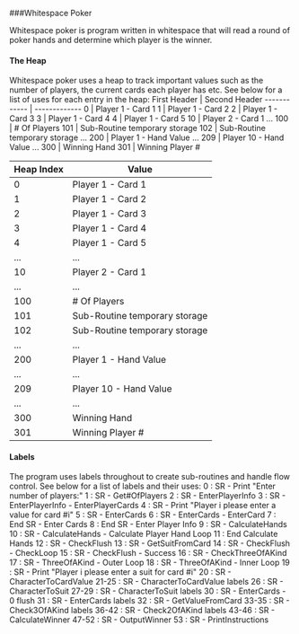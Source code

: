 ###Whitespace Poker

Whitespace poker is program written in whitespace that will read a round of poker hands and determine which player is the winner.

#### The Heap
Whitespace poker uses a heap to track important values such as the number of players, the current cards each player has etc. See below for a list of uses for each entry in the heap:
First Header | Second Header
------------ | -------------
0     | Player 1 - Card 1
1     | Player 1 - Card 2
2     | Player 1 - Card 3
3     | Player 1 - Card 4
4     | Player 1 - Card 5
10    | Player 2 - Card 1
...
100   | # Of Players
101   | Sub-Routine temporary storage
102   | Sub-Routine temporary storage
...
200   | Player 1 - Hand Value
...
209   | Player 10 - Hand Value
...
300   | Winning Hand
301   | Winning Player #

Heap Index | Value
------------ | -------------
0 | Player 1 - Card 1
1 | Player 1 - Card 2
2 | Player 1 - Card 3
3 | Player 1 - Card 4
4 | Player 1 - Card 5
... | ...
10 | Player 2 - Card 1
... | ...
100 | # Of Players
101 | Sub-Routine temporary storage
102 | Sub-Routine temporary storage
... | ...
200 | Player 1 - Hand Value
... | ...
209 | Player 10 - Hand Value
... | ...
300 | Winning Hand
301 | Winning Player #

#### Labels
The program uses labels throughout to create sub-routines and handle flow control. See below for a list of labels and their uses:
0     : SR - Print "Enter number of players:"
1     : SR - Get#OfPlayers
2     : SR - EnterPlayerInfo
3     : SR - EnterPlayerInfo - EnterPlayerCards
4     : SR - Print "Player i please enter a value for card #i"
5     : SR - EnterCards
6     : SR - EnterCards - EnterCard
7     : End SR - Enter Cards
8     : End SR - Enter Player Info
9     : SR - CalculateHands
10    : SR - CalculateHands - Calculate Player Hand Loop
11    : End Calculate Hands
12    : SR - CheckFlush
13    : SR - GetSuitFromCard
14    : SR - CheckFlush - CheckLoop
15    : SR - CheckFlush - Success
16    : SR - CheckThreeOfAKind
17    : SR - ThreeOfAKind - Outer Loop
18    : SR - ThreeOfAKind - Inner Loop
19    : SR - Print "Player i please enter a suit for card #i"
20    : SR - CharacterToCardValue
21-25 : SR - CharacterToCardValue labels
26    : SR - CharacterToSuit
27-29 : SR - CharacterToSuit labels
30    : SR - EnterCards - 0 flush
31    : SR - EnterCards labels
32    : SR - GetValueFromCard
33-35 : SR - Check3OfAKind labels
36-42 : SR - Check2OfAKind labels
43-46 : SR - CalculateWinner
47-52 : SR - OutputWinner
53    : SR - PrintInstructions
